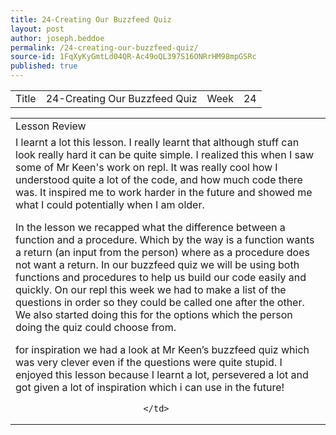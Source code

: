 ```yaml
---
title: 24-Creating Our Buzzfeed Quiz
layout: post
author: joseph.beddoe
permalink: /24-creating-our-buzzfeed-quiz/
source-id: 1FqXyKyGmtLd04QR-Ac49oQL397S16ONRrHM98mpGSRc
published: true
---
```

<table>
  <tr>
    <td>Title</td>
    <td>24-Creating Our Buzzfeed Quiz
</td>
    <td>Week</td>
    <td>24</td>
  </tr>
</table>


<table>
  <tr>
    <td>Lesson Review</td>
  </tr>
  <tr>
    <td>I learnt a lot this lesson. I really learnt that although stuff can look really hard it can be quite simple. I realized this when I saw some of Mr Keen's work on repl. It was really cool how I understood quite a lot of the code, and how much code there was. It inspired me to work harder in the future and showed me what I could potentially when I am older. 

In the lesson we recapped what the difference between a function and a procedure. Which by the way is a function wants a return (an input from the person) where as a procedure does not want a return. In our buzzfeed quiz we will be using both functions and procedures to help us build our code easily and quickly. On our repl this week we had to make a list of the questions in order so they could be called one after the other. We also started doing this for the options which the person doing the quiz could choose from. 

for inspiration we had a look at Mr Keen’s buzzfeed quiz which was very clever even if the questions were quite stupid.  I enjoyed this lesson because I learnt a lot, persevered a lot and got given a lot of inspiration which i can use in the future!


                             </td>
  </tr>
</table>


